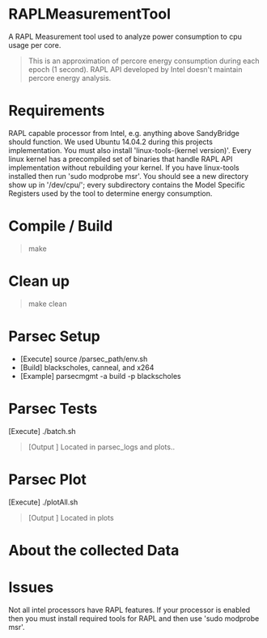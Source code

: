 # RAPLMeasurementTool
A RAPL Measurement tool used to analyze power consumption to cpu usage per core.
> This is an approximation of percore energy consumption during each epoch (1 second).
> RAPL API developed by Intel doesn't maintain percore energy analysis.

# Requirements
RAPL capable processor from Intel, e.g. anything above SandyBridge should function.
We used Ubuntu 14.04.2 during this projects implementation. You must also install 'linux-tools-(kernel version)'. Every linux kernel has a precompiled set of binaries that handle RAPL API implementation without rebuilding your kernel. If you have linux-tools installed then run 'sudo modprobe msr'. You should see a new directory show up in '/dev/cpu/'; every subdirectory contains the Model Specific Registers used by the tool to determine energy consumption. 
 
# Compile / Build

> make 

# Clean up

> make clean

# Parsec Setup
  
  * [Execute] source /parsec\_path/env.sh
  * [Build] blackscholes, canneal, and x264
  * [Example] parsecmgmt -a build -p blackscholes

# Parsec Tests
 
  [Execute] ./batch.sh
  >[Output ] Located in parsec\_logs and plots..

# Parsec Plot 

  [Execute] ./plotAll.sh
  >[Output ] Located in plots

# About the collected Data

# Issues

Not all intel processors have RAPL features. If your processor is enabled then you must install required tools for RAPL and then use 'sudo modprobe msr'.
